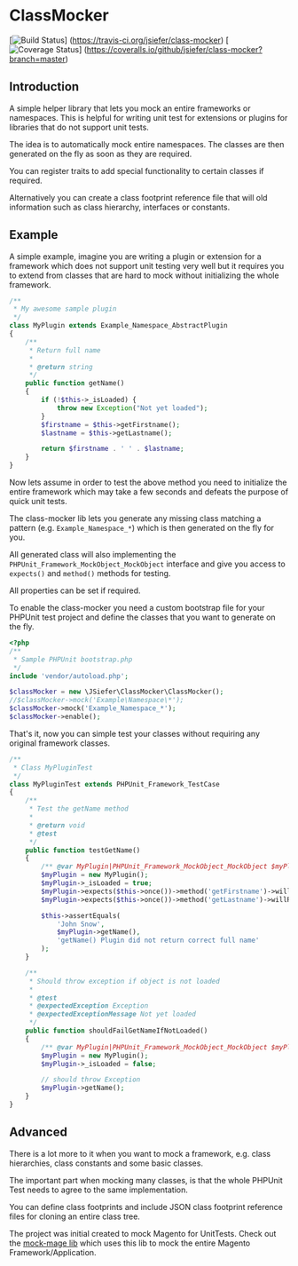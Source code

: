 # ClassMocker
[![Build Status](https://travis-ci.org/jsiefer/class-mocker.svg?branch=master)]
(https://travis-ci.org/jsiefer/class-mocker)
[![Coverage Status](https://coveralls.io/repos/github/jsiefer/class-mocker/badge.svg?branch=master)]
(https://coveralls.io/github/jsiefer/class-mocker?branch=master)


## Introduction

A simple helper library that lets you mock an entire frameworks or namespaces.
This is helpful for writing unit test for extensions or plugins for libraries that
do not support unit tests.

The idea is to automatically mock  entire namespaces. The classes are then generated
on the fly as soon as they are required.

You can register traits to add special functionality to certain classes if required.

Alternatively you can create a class footprint reference file that will old information
such as class hierarchy, interfaces or constants.


## Example

A simple example, imagine you are writing a plugin or extension for a framework
which does not support unit testing very well but it requires you to extend from classes
that are hard to mock without initializing the whole framework.

```php
/**
 * My awesome sample plugin
 */
class MyPlugin extends Example_Namespace_AbstractPlugin
{
    /**
     * Return full name
     *
     * @return string
     */
    public function getName()
    {
        if (!$this->_isLoaded) {
            throw new Exception("Not yet loaded");
        }
        $firstname = $this->getFirstname();
        $lastname = $this->getLastname();

        return $firstname . ' ' . $lastname;
    }
}
```


Now lets assume in order to test the above method you need to initialize the entire framework which may take
a few seconds and defeats the purpose of quick unit tests.

The class-mocker lib lets you generate any missing class matching a pattern (e.g. ``Example_Namespace_*``)
which is then generated on the fly for you.

All generated class will also implementing the ``PHPUnit_Framework_MockObject_MockObject`` interface and give
you access to ``expects()`` and ``method()`` methods for testing.

All properties can be set if required.

To enable the class-mocker you need a custom bootstrap file for your PHPUnit test project and define the
classes that you want to generate on the fly.

```php
<?php
/**
 * Sample PHPUnit bootstrap.php
 */
include 'vendor/autoload.php';

$classMocker = new \JSiefer\ClassMocker\ClassMocker();
//$classMocker->mock('Example\Namespace\*');
$classMocker->mock('Example_Namespace_*');
$classMocker->enable();
```

That's it, now you can simple test your classes without requiring any original framework classes.


```php
/**
 * Class MyPluginTest
 */
class MyPluginTest extends PHPUnit_Framework_TestCase
{
    /**
     * Test the getName method
     *
     * @return void
     * @test
     */
    public function testGetName()
    {
        /** @var MyPlugin|PHPUnit_Framework_MockObject_MockObject $myPlugin */
        $myPlugin = new MyPlugin();
        $myPlugin->_isLoaded = true;
        $myPlugin->expects($this->once())->method('getFirstname')->willReturn('John');
        $myPlugin->expects($this->once())->method('getLastname')->willReturn('Snow');

        $this->assertEquals(
            'John Snow',
            $myPlugin->getName(),
            'getName() Plugin did not return correct full name'
        );
    }

    /**
     * Should throw exception if object is not loaded
     *
     * @test
     * @expectedException Exception
     * @expectedExceptionMessage Not yet loaded
     */
    public function shouldFailGetNameIfNotLoaded()
    {
        /** @var MyPlugin|PHPUnit_Framework_MockObject_MockObject $myPlugin */
        $myPlugin = new MyPlugin();
        $myPlugin->_isLoaded = false;

        // should throw Exception
        $myPlugin->getName();
    }
}
```



## Advanced

There is a lot more to it when you want to mock a framework, e.g. class hierarchies, class constants and some basic
classes.

The important part when mocking many classes, is that the whole PHPUnit Test needs to agree to the same implementation.

You can define class footprints and include JSON class footprint reference files for cloning an entire class tree.

The project was initial created to mock Magento for UnitTests. Check out the 
[mock-mage lib](https://github.com/jsiefer/mage-mock) which uses this lib to mock the entire 
Magento Framework/Application.
